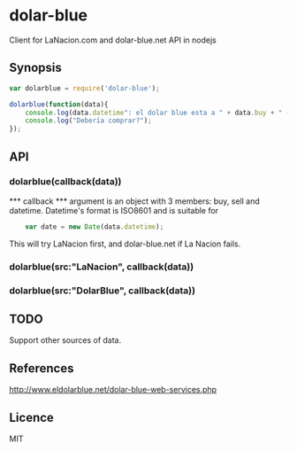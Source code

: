 dolar-blue
==========

Client for LaNacion.com and dolar-blue.net API in nodejs


## Synopsis

``` javascript
var dolarblue = require('dolar-blue');

dolarblue(function(data){
    console.log(data.datetime": el dolar blue esta a " + data.buy + " - " + data.sell);
    console.log("Debería comprar?");
});

```

## API

### dolarblue(callback(data))

*** callback *** 
    argument is an object with 3 members: buy, sell and datetime. Datetime's format is ISO8601 and is suitable for 
``` javascript
    var date = new Date(data.datetime);
```

This will try LaNacion first, and dolar-blue.net if La Nacion fails.

### dolarblue(src:"LaNacion", callback(data))
### dolarblue(src:"DolarBlue", callback(data))

## TODO
Support other sources of data.

## References
http://www.eldolarblue.net/dolar-blue-web-services.php

## Licence
MIT
